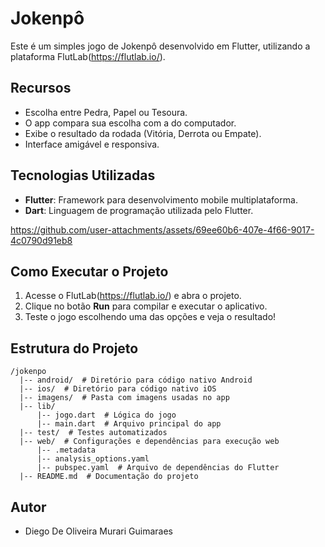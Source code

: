 # Jokenpô 

Este é um simples jogo de Jokenpô desenvolvido em Flutter, utilizando a plataforma FlutLab(https://flutlab.io/).

## Recursos
- Escolha entre Pedra, Papel ou Tesoura.
- O app compara sua escolha com a do computador.
- Exibe o resultado da rodada (Vitória, Derrota ou Empate).
- Interface amigável e responsiva.

## Tecnologias Utilizadas
- **Flutter**: Framework para desenvolvimento mobile multiplataforma.
- **Dart**: Linguagem de programação utilizada pelo Flutter.


https://github.com/user-attachments/assets/69ee60b6-407e-4f66-9017-4c0790d91eb8


## Como Executar o Projeto

1. Acesse o FlutLab(https://flutlab.io/) e abra o projeto.
2. Clique no botão **Run** para compilar e executar o aplicativo.
3. Teste o jogo escolhendo uma das opções e veja o resultado!

## Estrutura do Projeto
```
/jokenpo
  |-- android/  # Diretório para código nativo Android
  |-- ios/  # Diretório para código nativo iOS
  |-- imagens/  # Pasta com imagens usadas no app
  |-- lib/
      |-- jogo.dart  # Lógica do jogo
      |-- main.dart  # Arquivo principal do app
  |-- test/  # Testes automatizados
  |-- web/  # Configurações e dependências para execução web
      |-- .metadata
      |-- analysis_options.yaml
      |-- pubspec.yaml  # Arquivo de dependências do Flutter
  |-- README.md  # Documentação do projeto
```

## Autor
- Diego De Oliveira Murari Guimaraes


